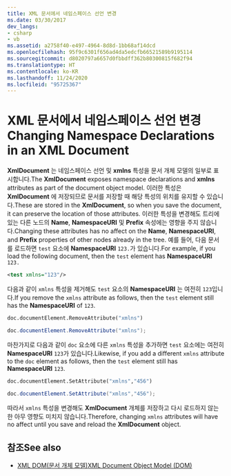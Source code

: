 ```yaml
---
title: XML 문서에서 네임스페이스 선언 변경
ms.date: 03/30/2017
dev_langs:
- csharp
- vb
ms.assetid: a2758f40-e497-4964-8d8d-1bb68af14dcd
ms.openlocfilehash: 95f9c6301f656ad4da5edcfb66521589b9195114
ms.sourcegitcommit: d8020797a6657d0fbbdff362b80300815f682f94
ms.translationtype: HT
ms.contentlocale: ko-KR
ms.lasthandoff: 11/24/2020
ms.locfileid: "95725367"
---
```

# <a name="changing-namespace-declarations-in-an-xml-document"></a><span data-ttu-id="29fd0-102">XML 문서에서 네임스페이스 선언 변경</span><span class="sxs-lookup"><span data-stu-id="29fd0-102">Changing Namespace Declarations in an XML Document</span></span>

<span data-ttu-id="29fd0-103">**XmlDocument** 는 네임스페이스 선언 및 **xmlns** 특성을 문서 개체 모델의 일부로 표시합니다.</span><span class="sxs-lookup"><span data-stu-id="29fd0-103">The **XmlDocument** exposes namespace declarations and **xmlns** attributes as part of the document object model.</span></span> <span data-ttu-id="29fd0-104">이러한 특성은 **XmlDocument** 에 저장되므로 문서를 저장할 때 해당 특성의 위치를 유지할 수 있습니다.</span><span class="sxs-lookup"><span data-stu-id="29fd0-104">These are stored in the **XmlDocument**, so when you save the document, it can preserve the location of those attributes.</span></span> <span data-ttu-id="29fd0-105">이러한 특성을 변경해도 트리에 있는 다른 노드의 **Name**, **NamespaceURI** 및 **Prefix** 속성에는 영향을 주지 않습니다.</span><span class="sxs-lookup"><span data-stu-id="29fd0-105">Changing these attributes has no affect on the **Name**, **NamespaceURI**, and **Prefix** properties of other nodes already in the tree.</span></span> <span data-ttu-id="29fd0-106">예를 들어, 다음 문서를 로드하면 `test` 요소에 **NamespaceURI** `123.`가 있습니다.</span><span class="sxs-lookup"><span data-stu-id="29fd0-106">For example, if you load the following document, then the `test` element has **NamespaceURI** `123.`</span></span>  
  
```xml  
<test xmlns="123"/>  
```  
  
 <span data-ttu-id="29fd0-107">다음과 같이 `xmlns` 특성을 제거해도 `test` 요소의 **NamespaceURI** 는 여전히 `123`입니다.</span><span class="sxs-lookup"><span data-stu-id="29fd0-107">If you remove the `xmlns` attribute as follows, then the `test` element still has the **NamespaceURI** of `123`.</span></span>  
  
```vb  
doc.documentElement.RemoveAttribute("xmlns")  
```  
  
```csharp  
doc.documentElement.RemoveAttribute("xmlns");  
```  
  
 <span data-ttu-id="29fd0-108">마찬가지로 다음과 같이 `doc` 요소에 다른 `xmlns` 특성을 추가하면 `test` 요소에는 여전히 **NamespaceURI** `123`가 있습니다.</span><span class="sxs-lookup"><span data-stu-id="29fd0-108">Likewise, if you add a different `xmlns` attribute to the `doc` element as follows, then the `test` element still has **NamespaceURI** `123`.</span></span>  
  
```vb  
doc.documentElement.SetAttribute("xmlns","456")
```  
  
```csharp  
doc.documentElement.SetAttribute("xmlns","456");  
```  
  
 <span data-ttu-id="29fd0-109">따라서 `xmlns` 특성을 변경해도 **XmlDocument** 개체를 저장하고 다시 로드하지 않는 한 아무 영향도 미치지 않습니다.</span><span class="sxs-lookup"><span data-stu-id="29fd0-109">Therefore, changing `xmlns` attributes will have no affect until you save and reload the **XmlDocument** object.</span></span>  
  
## <a name="see-also"></a><span data-ttu-id="29fd0-110">참조</span><span class="sxs-lookup"><span data-stu-id="29fd0-110">See also</span></span>

- [<span data-ttu-id="29fd0-111">XML DOM(문서 개체 모델)</span><span class="sxs-lookup"><span data-stu-id="29fd0-111">XML Document Object Model (DOM)</span></span>](xml-document-object-model-dom.md)
